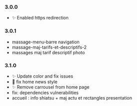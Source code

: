
### 3.0.0
- :sparkles: Enabled https redirection

### 3.0.1
- massage-menu-barre navigation
- massage-maj-tarifs-et-descriptifs-2
- massages maj tarif descriptif photo

### 3.1.0

- :sparkles: Update color and fix issues
- :bug: fix home news style
- :sparkles: Remove carrousel from home page
- fix: dependencies vulnerabilities
- accueil : info shiatsu + maj actu et rectangles presentation 
